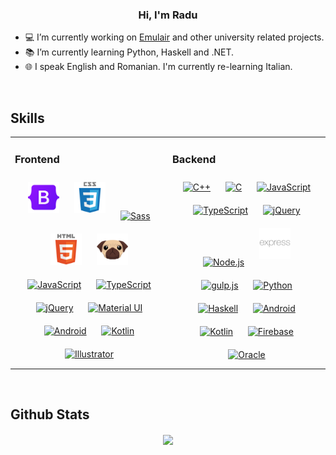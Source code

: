 ### <div align="center">Hi, I'm Radu</div>
- 💻 I’m currently working on [Emulair](https://github.com/RaduBratan/Emulair) and other university related projects.
- 📚 I’m currently learning Python, Haskell and .NET.
- 🌐 I speak English and Romanian. I'm currently re-learning Italian.

<br/>

## Skills
<table><tr>
<td valign="top" width="50%">

### Frontend
<div align="center">
        <a href="https://getbootstrap.com/docs/3.4/javascript/" target="_blank"><img style="margin: 10px"
            src="https://raw.githubusercontent.com/RaduBratan/RaduBratan/main/Bootstrap%20Logo.svg" alt="Bootstrap"
            height="50" /></a>
        <a href="https://www.w3schools.com/css/" target="_blank"><img style="margin: 10px"
            src="https://raw.githubusercontent.com/RaduBratan/RaduBratan/main/CSS3%20Logo.svg" alt="CSS3"
            height="50" /></a>
        <a href="https://sass-lang.com/" target="_blank"><img style="margin: 10px"
            src="https://profilinator.rishav.dev/skills-assets/sass-original.svg" alt="Sass" height="50" /></a>
        <a href="https://en.wikipedia.org/wiki/HTML5" target="_blank"><img style="margin: 10px"
            src="https://raw.githubusercontent.com/RaduBratan/RaduBratan/main/HTML5%20Logo.svg" alt="HTML5"
            height="50" /></a>
        <a href="https://pugjs.org/api/getting-started.html" target="_blank"><img style="margin: 10px"
            src="https://raw.githubusercontent.com/RaduBratan/RaduBratan/main/PugJS%20Logo.svg" alt="Pug.js"
            height="50" /></a>
        <a href="https://www.javascript.com/" target="_blank"><img style="margin: 10px"
            src="https://profilinator.rishav.dev/skills-assets/javascript-original.svg" alt="JavaScript"
            height="50" /></a>
        <a href="https://www.typescriptlang.org/" target="_blank"><img style="margin: 10px"
            src="https://profilinator.rishav.dev/skills-assets/typescript-original.svg" alt="TypeScript"
            height="50" /></a>
        <a href="https://jquery.com/" target="_blank"><img style="margin: 10px"
            src="https://profilinator.rishav.dev/skills-assets/jquery.png" alt="jQuery" height="50" /></a>
        <a href="https://mui.com/" target="_blank"><img style="margin: 10px"
            src="https://profilinator.rishav.dev/skills-assets/mui.png" alt="Material UI" height="50" /></a>
        <a href="https://www.android.com/intl/en_in/" target="_blank"><img style="margin: 10px"
            src="https://profilinator.rishav.dev/skills-assets/android-original-wordmark.svg" alt="Android"
            height="50" /></a>
        <a href="https://kotlinlang.org/" target="_blank"><img style="margin: 10px"
            src="https://profilinator.rishav.dev/skills-assets/kotlinlang-icon.svg" alt="Kotlin" height="50" /></a>
        <a href="https://www.adobe.com/in/products/illustrator.html" target="_blank"><img style="margin: 10px"
            src="https://profilinator.rishav.dev/skills-assets/adobe_illustrator-icon.svg" alt="Illustrator"
            height="50" /></a>
      </div>
</td>

<td valign="top" width="50%">

### Backend
<div align="center">
        <a href="https://www.cplusplus.com/" target="_blank"><img style="margin: 10px"
            src="https://profilinator.rishav.dev/skills-assets/cplusplus-original.svg" alt="C++" height="50" /></a>
        <a href="https://www.cprogramming.com/" target="_blank"><img style="margin: 10px"
            src="https://profilinator.rishav.dev/skills-assets/c-original.svg" alt="C" height="50" /></a>
        <a href="https://www.javascript.com/" target="_blank"><img style="margin: 10px"
            src="https://profilinator.rishav.dev/skills-assets/javascript-original.svg" alt="JavaScript"
            height="50" /></a>
        <a href="https://www.typescriptlang.org/" target="_blank"><img style="margin: 10px"
            src="https://profilinator.rishav.dev/skills-assets/typescript-original.svg" alt="TypeScript"
            height="50" /></a>
        <a href="https://jquery.com/" target="_blank"><img style="margin: 10px"
            src="https://profilinator.rishav.dev/skills-assets/jquery.png" alt="jQuery" height="50" /></a>
        <a href="https://nodejs.org/" target="_blank"><img style="margin: 10px"
            src="https://profilinator.rishav.dev/skills-assets/nodejs-original-wordmark.svg" alt="Node.js"
            height="50" /></a>
        <a href="https://expressjs.com/" target="_blank"><img style="margin: 10px;"
            src="https://raw.githubusercontent.com/RaduBratan/RaduBratan/main/ExpressJS%20Logo.svg" alt="Express.js"
            height="50" /></a>
        <a href="https://gulpjs.com/" target="_blank"><img style="margin: 10px"
            src="https://profilinator.rishav.dev/skills-assets/gulp-plain.svg" alt="gulp.js" height="50" /></a>
        <a href="https://www.python.org/" target="_blank"><img style="margin: 10px"
            src="https://profilinator.rishav.dev/skills-assets/python-original.svg" alt="Python" height="50" /></a>
        <a href="https://www.haskell.org/" target="_blank"><img style="margin: 10px"
            src="https://profilinator.rishav.dev/skills-assets/haskell.png" alt="Haskell" height="50" /></a>
        <a href="https://www.android.com/intl/en_in/" target="_blank"><img style="margin: 10px"
            src="https://profilinator.rishav.dev/skills-assets/android-original-wordmark.svg" alt="Android"
            height="50" /></a>
        <a href="https://kotlinlang.org/" target="_blank"><img style="margin: 10px"
            src="https://profilinator.rishav.dev/skills-assets/kotlinlang-icon.svg" alt="Kotlin" height="50" /></a>
        <a href="https://firebase.google.com/" target="_blank"><img style="margin: 10px"
            src="https://profilinator.rishav.dev/skills-assets/firebase.png" alt="Firebase" height="50" /></a>
        <a href="https://www.oracle.com/in/index.html" target="_blank"><img style="margin: 10px"
            src="https://profilinator.rishav.dev/skills-assets/oracle-original.svg" alt="Oracle" height="50" /></a>
      </div>
</td>
</tr></table>  

<br/>

## Github Stats  
<div align="center">
  <img
    src="https://github-readme-stats-radubratan.vercel.app/api?username=RaduBratan&bg_color=0000&text_color=aaa&title_color=fefefe&icon_color=fefefe&border_color=666&border_radius=24&count_private=true&show_icons=true&include_all_commits=true"
    align="center" />
</div>
